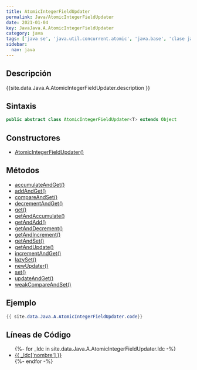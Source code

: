 ```yaml
---
title: AtomicIntegerFieldUpdater
permalink: Java/AtomicIntegerFieldUpdater
date: 2021-01-04
key: JavaJava.A.AtomicIntegerFieldUpdater
category: java
tags: ['java se', 'java.util.concurrent.atomic', 'java.base', 'clase java', 'Java 1.5']
sidebar: 
  nav: java
---
```


## Descripción
{{site.data.Java.A.AtomicIntegerFieldUpdater.description }}

## Sintaxis
~~~java
public abstract class AtomicIntegerFieldUpdater<T> extends Object
~~~

## Constructores
* [AtomicIntegerFieldUpdater()](/Java/AtomicIntegerFieldUpdater/AtomicIntegerFieldUpdater/)

## Métodos
* [accumulateAndGet()](/Java/AtomicIntegerFieldUpdater/accumulateAndGet)
* [addAndGet()](/Java/AtomicIntegerFieldUpdater/addAndGet)
* [compareAndSet()](/Java/AtomicIntegerFieldUpdater/compareAndSet)
* [decrementAndGet()](/Java/AtomicIntegerFieldUpdater/decrementAndGet)
* [get()](/Java/AtomicIntegerFieldUpdater/get)
* [getAndAccumulate()](/Java/AtomicIntegerFieldUpdater/getAndAccumulate)
* [getAndAdd()](/Java/AtomicIntegerFieldUpdater/getAndAdd)
* [getAndDecrement()](/Java/AtomicIntegerFieldUpdater/getAndDecrement)
* [getAndIncrement()](/Java/AtomicIntegerFieldUpdater/getAndIncrement)
* [getAndSet()](/Java/AtomicIntegerFieldUpdater/getAndSet)
* [getAndUpdate()](/Java/AtomicIntegerFieldUpdater/getAndUpdate)
* [incrementAndGet()](/Java/AtomicIntegerFieldUpdater/incrementAndGet)
* [lazySet()](/Java/AtomicIntegerFieldUpdater/lazySet)
* [newUpdater()](/Java/AtomicIntegerFieldUpdater/newUpdater)
* [set()](/Java/AtomicIntegerFieldUpdater/set)
* [updateAndGet()](/Java/AtomicIntegerFieldUpdater/updateAndGet)
* [weakCompareAndSet()](/Java/AtomicIntegerFieldUpdater/weakCompareAndSet)

## Ejemplo
~~~java
{{ site.data.Java.A.AtomicIntegerFieldUpdater.code}}
~~~

## Líneas de Código
<ul>
{%- for _ldc in site.data.Java.A.AtomicIntegerFieldUpdater.ldc -%}
   <li>
       <a href="{{_ldc['url'] }}">{{ _ldc['nombre'] }}</a>
   </li>
{%- endfor -%}
</ul>
